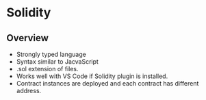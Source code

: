 # Solidity

## Overview
- Strongly typed language
- Syntax similar to JacvaScript
- .sol extension of files.
- Works well with VS Code if Solidity plugin is installed.
- Contract instances are deployed and each contract has different address.

